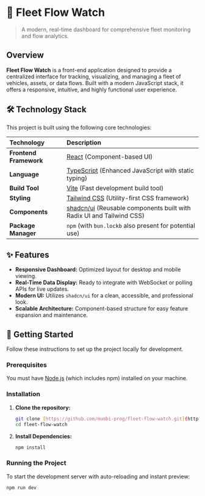# 🚢 Fleet Flow Watch

> A modern, real-time dashboard for comprehensive fleet monitoring and flow analytics.

## Overview

**Fleet Flow Watch** is a front-end application designed to provide a centralized interface for tracking, visualizing, and managing a fleet of vehicles, assets, or data flows. Built with a modern JavaScript stack, it offers a responsive, intuitive, and highly functional user experience.

## 🛠️ Technology Stack

This project is built using the following core technologies:

| Technology | Description |
| :--- | :--- |
| **Frontend Framework** | [React](https://reactjs.org/) (Component-based UI) |
| **Language** | [TypeScript](https://www.typescriptlang.org/) (Enhanced JavaScript with static typing) |
| **Build Tool** | [Vite](https://vitejs.dev/) (Fast development build tool) |
| **Styling** | [Tailwind CSS](https://tailwindcss.com/) (Utility-first CSS framework) |
| **Components** | [shadcn/ui](https://ui.shadcn.com/) (Reusable components built with Radix UI and Tailwind CSS) |
| **Package Manager** | `npm` (with `bun.lockb` also present for potential use) |

## ✨ Features

* **Responsive Dashboard:** Optimized layout for desktop and mobile viewing.
* **Real-Time Data Display:** Ready to integrate with WebSocket or polling APIs for live updates.
* **Modern UI:** Utilizes `shadcn/ui` for a clean, accessible, and professional look.
* **Scalable Architecture:** Component-based structure for easy feature expansion and maintenance.

## 🚀 Getting Started

Follow these instructions to set up the project locally for development.

### Prerequisites

You must have [Node.js](https://nodejs.org/) (which includes npm) installed on your machine.

### Installation

1.  **Clone the repository:**
    ```bash
    git clone [https://github.com/mumbi-prog/fleet-flow-watch.git](https://github.com/mumbi-prog/fleet-flow-watch.git)
    cd fleet-flow-watch
    ```

2.  **Install Dependencies:**
    ```bash
    npm install
    ```

### Running the Project

To start the development server with auto-reloading and instant preview:

```bash
npm run dev
